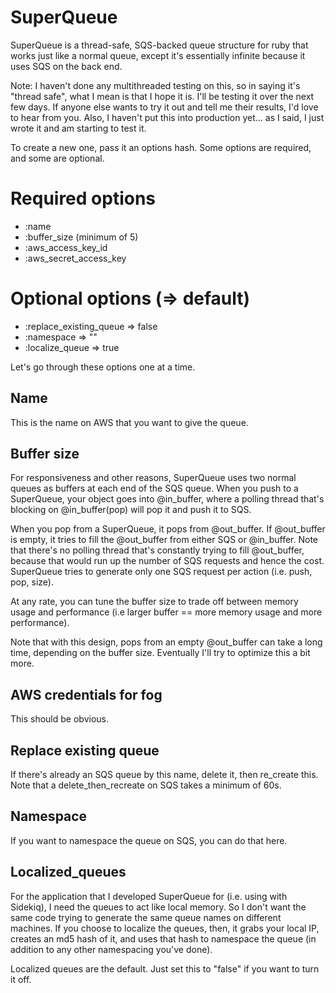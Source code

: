 SuperQueue
==========

SuperQueue is a thread-safe, SQS-backed queue structure for ruby that works just like a normal queue, except it's essentially infinite because it uses SQS on the back end.

Note: I haven't done any multithreaded testing on this, so in saying
it's "thread safe", what I mean is that I hope it is. I'll be testing it
over the next few days. If anyone else wants to try it out and tell me
their results, I'd love to hear from you. Also, I haven't put this into
production yet... as I said, I just wrote it and am starting to test it.

To create a new one, pass it an options hash. Some options are required,
and some are optional.

# Required options
* :name
* :buffer_size (minimum of 5)
* :aws_access_key_id
* :aws_secret_access_key

# Optional options (=> default)
* :replace_existing_queue => false
* :namespace => ""
* :localize_queue => true

Let's go through these options one at a time.

## Name
This is the name on AWS that you want to give the queue. 

## Buffer size
For responsiveness and other reasons, SuperQueue uses two normal queues
as buffers at each end of the SQS queue. When you push to a SuperQueue,
your object goes into @in_buffer, where a polling thread that's blocking
on @in_buffer(pop) will pop it and push it to SQS.

When you pop from a SuperQueue, it pops from @out_buffer. If @out_buffer
is empty, it tries to fill the @out_buffer from either SQS or
@in_buffer. Note that there's no polling thread that's constantly trying
to fill @out_buffer, because that would run up the number of SQS
requests and hence the cost. SuperQueue tries to generate only one SQS
request per action (i.e. push, pop, size).

At any rate, you can tune the buffer size to trade off between memory
usage and performance (i.e larger buffer == more memory usage and more
performance).

Note that with this design, pops from an empty @out_buffer can take a
long time, depending on the buffer size. Eventually I'll try to optimize
this a bit more.

## AWS credentials for fog
This should be obvious.

## Replace existing queue
If there's already an SQS queue by this name, delete it, then re_create
this. Note that a delete_then_recreate on SQS takes a minimum of 60s.

## Namespace
If you want to namespace the queue on SQS, you can do that here.

## Localized_queues
For the application that I developed SuperQueue for (i.e. using with
Sidekiq), I need the queues to act like local memory. So I don't want
the same code trying to generate the same queue names on different
machines. If you choose to localize the queues, then, it grabs your
local IP, creates an md5 hash of it, and uses that hash to namespace the
queue (in addition to any other namespacing you've done).

Localized queues are the default. Just set this to "false" if you want
to turn it off.
